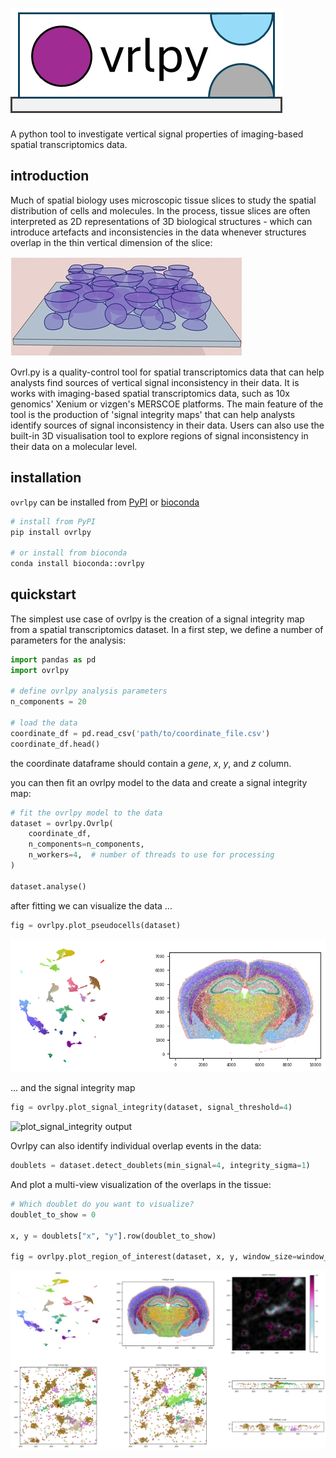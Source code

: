 
<!-- include image 'documentation/resources/ovrlpy-logo.png -->
![ovrlpy logo](docs/resources/ovrlpy-logo.png)

A python tool to investigate vertical signal properties of imaging-based spatial transcriptomics data.

## introduction

Much of spatial biology uses microscopic tissue slices to study the spatial distribution of cells and molecules. In the process, tissue slices are often interpreted as 2D representations of 3D biological structures - which can introduce artefacts and inconsistencies in the data whenever structures overlap in the thin vertical dimension of the slice:

![3D slice visualization](docs/resources/cell_overlap_visualization.jpg)

Ovrl.py is a quality-control tool for spatial transcriptomics data that can help analysts find sources of vertical signal inconsistency in their data.
It is works with imaging-based spatial transcriptomics data, such as 10x genomics' Xenium or vizgen's MERSCOE platforms.
The main feature of the tool is the production of 'signal integrity maps' that can help analysts identify sources of signal inconsistency in their data.
Users can also use the built-in 3D visualisation tool to explore regions of signal inconsistency in their data on a molecular level.

## installation

`ovrlpy` can be installed from [PyPI](https://pypi.org/project/ovrlpy/) or
[bioconda](https://bioconda.github.io/recipes/ovrlpy/README.html)

```bash
# install from PyPI
pip install ovrlpy

# or install from bioconda
conda install bioconda::ovrlpy
```

## quickstart

The simplest use case of ovrlpy is the creation of a signal integrity map from a spatial transcriptomics dataset.
In a first step, we define a number of parameters for the analysis:

```python
import pandas as pd
import ovrlpy

# define ovrlpy analysis parameters
n_components = 20

# load the data
coordinate_df = pd.read_csv('path/to/coordinate_file.csv')
coordinate_df.head()
```

the coordinate dataframe should contain a *gene*, *x*, *y*, and *z* column.

you can then fit an ovrlpy model to the data and create a signal integrity map:

```python
# fit the ovrlpy model to the data
dataset = ovrlpy.Ovrlp(
    coordinate_df,
    n_components=n_components,
    n_workers=4,  # number of threads to use for processing
)

dataset.analyse()
```

after fitting we can visualize the data ...

```python
fig = ovrlpy.plot_pseudocells(dataset)
```
![plot_fit output](docs/resources/plot_fit.png)


... and the signal integrity map

```python
fig = ovrlpy.plot_signal_integrity(dataset, signal_threshold=4)
```

![plot_signal_integrity output](docs/resources/xenium_integrity_with_highlights.svg)

Ovrlpy can also identify individual overlap events in the data:

```python
doublets = dataset.detect_doublets(min_signal=4, integrity_sigma=1)
```

And plot a multi-view visualization of the overlaps in the tissue:

```python
# Which doublet do you want to visualize?
doublet_to_show = 0

x, y = doublets["x", "y"].row(doublet_to_show)

fig = ovrlpy.plot_region_of_interest(dataset, x, y, window_size=window_size)
```

![plot_region_of_interest output](docs/resources/plot_roi.png)
